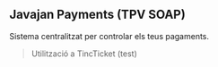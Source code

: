 ## Javajan Payments (TPV SOAP)
Sistema centralitzat per controlar els teus pagaments.

> Utilització a TincTicket (test)